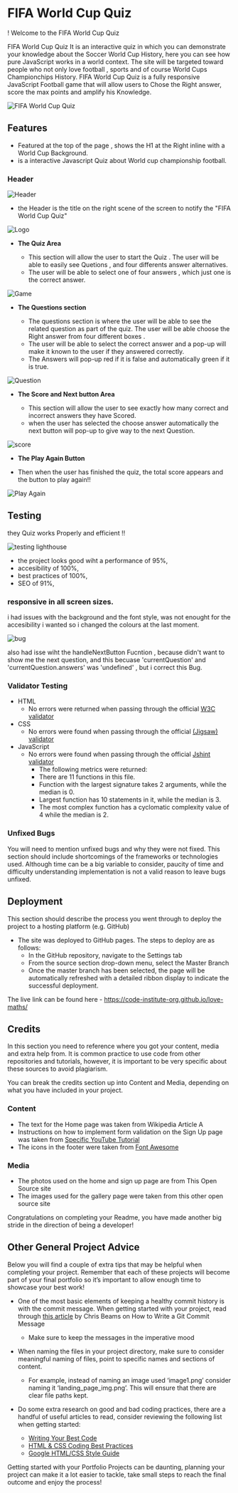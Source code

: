 # FIFA World Cup Quiz 

! Welcome to the FIFA World Cup Quiz

FIFA World Cup Quiz 
It is an interactive quiz in which you can demonstrate your knowledge about the Soccer World Cup History, here you can see  how pure JavaScript works in a world context. The site will be targeted toward people who not only love football , sports and of course World Cups Championchips History. FIFA World Cup Quiz is a fully responsive JavaScript Football game that will allow users to Chose the Right answer, score the max points and amplify his Knowledge. 

![FIFA World Cup Quiz](media/love_maths_mockup.png)

## Features 

* Featured at the top of the page , shows the H1 at the Right inline with a World Cup Background.
* is a interactive Javascript Quiz about World cup championship football.


### Header

![Header](/assets/images/H1%20and%20header%20WCQUIZ.png)

* the Header is the title on the right scene of the screen to notify the "FIFA World Cup Quiz" 

  

![Logo](/assets/images/copa-mundo.webp)

- __The Quiz Area__

  - This section will allow the user to start the Quiz . The user will be able to easily see Quetions , and four differents answer alternatives.
  - The user will be able to select one of four answers , which just one is the correct answer. 

![Game](/assets/images/questionSection2.png)

- __The Questions section__

  - The questions section is where the user will be able to see the related question  as part of the quiz. The user will be able choose the Right answer from four different boxes .
  - The user will be able to select the correct answer and a pop-up will make it known to the user if they answered correctly. 
  - The Answers will pop-up red if it is false and automatically green if it is true.

![Question](/assets/images/quizAREA.png)

- __The Score and Next button Area__

  - This section will allow the user to see exactly how many correct and incorrect answers they have Scored. 
  - when the user has selected the choose answer automatically the next button will pop-up to give way to the next Question.

![score](/assets/images/score%20and%20next.png)

- __The Play Again Button__

- Then when the user has finished the quiz, the total score appears and the button to play again!!

![Play Again](/assets/images/playagainButton.png)

## Testing 


they Quiz works Properly and efficient !!

![testing lighthouse](/assets/images/lighthouseFIFA.png)


- the project looks good wiht a performance of 95%,
- accesibility of 100%,
- best practices of 100%,
- SEO of 91%,

### responsive in all screen sizes.

i had issues with the background and the font style, was not enought for the accesibility i wanted so i changed the colours at the last moment.

![bug](/assets/images/bugFIFA.png)

also had isse wiht the handleNextButton Fucntion , because didn't want to show me the next question, and this becuase 'currentQuestion' and 'currentQuestion.answers' was 'undefined' , but i correct this Bug.




### Validator Testing 

- HTML
    - No errors were returned when passing through the official [W3C validator](https://validator.w3.org/nu/?doc=https%3A%2F%2Fcode-institute-org.github.io%2Flove-maths%2F)
- CSS
    - No errors were found when passing through the official [(Jigsaw) validator](https://jigsaw.w3.org/css-validator/validator?uri=https%3A%2F%2Fvalidator.w3.org%2Fnu%2F%3Fdoc%3Dhttps%253A%252F%252Fcode-institute-org.github.io%252Flove-maths%252F&profile=css3svg&usermedium=all&warning=1&vextwarning=&lang=en)
- JavaScript
    - No errors were found when passing through the official [Jshint validator](https://jshint.com/)
      - The following metrics were returned: 
      - There are 11 functions in this file.
      - Function with the largest signature takes 2 arguments, while the median is 0.
      - Largest function has 10 statements in it, while the median is 3.
      - The most complex function has a cyclomatic complexity value of 4 while the median is 2.

### Unfixed Bugs

You will need to mention unfixed bugs and why they were not fixed. This section should include shortcomings of the frameworks or technologies used. Although time can be a big variable to consider, paucity of time and difficulty understanding implementation is not a valid reason to leave bugs unfixed. 

## Deployment

This section should describe the process you went through to deploy the project to a hosting platform (e.g. GitHub) 

- The site was deployed to GitHub pages. The steps to deploy are as follows: 
  - In the GitHub repository, navigate to the Settings tab 
  - From the source section drop-down menu, select the Master Branch
  - Once the master branch has been selected, the page will be automatically refreshed with a detailed ribbon display to indicate the successful deployment. 

The live link can be found here - https://code-institute-org.github.io/love-maths/


## Credits 

In this section you need to reference where you got your content, media and extra help from. It is common practice to use code from other repositories and tutorials, however, it is important to be very specific about these sources to avoid plagiarism. 

You can break the credits section up into Content and Media, depending on what you have included in your project. 

### Content 

- The text for the Home page was taken from Wikipedia Article A
- Instructions on how to implement form validation on the Sign Up page was taken from [Specific YouTube Tutorial](https://www.youtube.com/)
- The icons in the footer were taken from [Font Awesome](https://fontawesome.com/)

### Media

- The photos used on the home and sign up page are from This Open Source site
- The images used for the gallery page were taken from this other open source site


Congratulations on completing your Readme, you have made another big stride in the direction of being a developer! 

## Other General Project Advice

Below you will find a couple of extra tips that may be helpful when completing your project. Remember that each of these projects will become part of your final portfolio so it’s important to allow enough time to showcase your best work! 

- One of the most basic elements of keeping a healthy commit history is with the commit message. When getting started with your project, read through [this article](https://chris.beams.io/posts/git-commit/) by Chris Beams on How to Write  a Git Commit Message 
  - Make sure to keep the messages in the imperative mood 

- When naming the files in your project directory, make sure to consider meaningful naming of files, point to specific names and sections of content.
  - For example, instead of naming an image used ‘image1.png’ consider naming it ‘landing_page_img.png’. This will ensure that there are clear file paths kept. 

- Do some extra research on good and bad coding practices, there are a handful of useful articles to read, consider reviewing the following list when getting started:
  - [Writing Your Best Code](https://learn.shayhowe.com/html-css/writing-your-best-code/)
  - [HTML & CSS Coding Best Practices](https://medium.com/@inceptiondj.info/html-css-coding-best-practice-fadb9870a00f)
  - [Google HTML/CSS Style Guide](https://google.github.io/styleguide/htmlcssguide.html#General)

Getting started with your Portfolio Projects can be daunting, planning your project can make it a lot easier to tackle, take small steps to reach the final outcome and enjoy the process! 